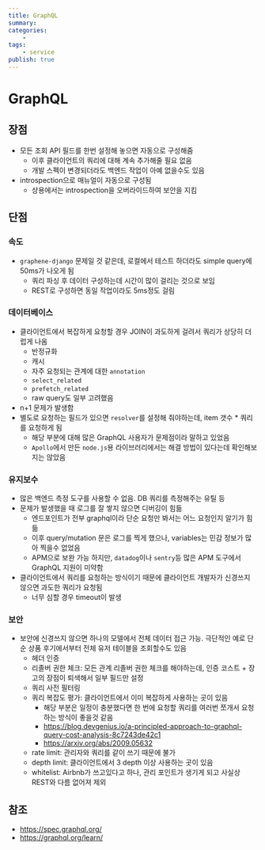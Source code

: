 ```yaml
---
title: GraphQL
summary: 
categories:
    - 
tags:
    - service
publish: true
---
```

# GraphQL

## 장점

- 모든 조회 API 필드를 한번 설정해 놓으면 자동으로 구성해줌
  - 이후 클라이언트의 쿼리에 대해 계속 추가해줄 필요 없음
  - 개발 스펙이 변경되더라도 백엔드 작업이 아예 없을수도 있음
- introspection으로 매뉴얼이 자동으로 구성됨
  - 상용에서는 introspection을 오버라이드하여 보안을 지킴

## 단점

### 속도

- `graphene-django` 문제일 것 같은데, 로컬에서 테스트 하더라도 simple query에 50ms가 나오게 됨
  - 쿼리 파싱 후 데이터 구성하는데 시간이 많이 걸리는 것으로 보임
  - REST로 구성하면 동일 작업이라도 5ms정도 걸림

### 데이터베이스

- 클라이언트에서 복잡하게 요청할 경우 JOIN이 과도하게 걸려서 쿼리가 상당히 더럽게 나옴
  - 반정규화
  - 캐시
  - 자주 요청되는 관계에 대한 `annotation`
  - `select_related`
  - `prefetch_related`
  - raw query도 일부 고려했음
- n+1 문제가 발생함
- 별도로 요청하는 필드가 있으면 `resolver`를 설정해 줘야하는데, item 갯수 * 쿼리를 요청하게 됨
  - 해당 부분에 대해 많은 GraphQL 사용자가 문제점이라 말하고 있었음
  - `Apollo`에서 만든 `node.js`용 라이브러리에서는 해결 방법이 있다는데 확인해보지는 않았음

### 유지보수

- 많은 백엔드 측정 도구를 사용할 수 없음. DB 쿼리를 측정해주는 유틸 등
- 문제가 발생했을 때 로그를 잘 쌓지 않으면 디버깅이 힘듦
  - 엔드포인트가 전부 graphql이라 단순 요청만 봐서는 어느 요청인지 알기가 힘듦
  - 이후 query/mutation 문은 로그를 찍게 했으나, variables는 민감 정보가 많아 찍을수 없었음
  - APM으로 보완 가능 하지만, `datadog`이나 `sentry`등 많은 APM 도구에서 GraphQL 지원이 미약함
- 클라이언트에서 쿼리를 요청하는 방식이기 때문에 클라이언트 개발자가 신경쓰지 않으면 과도한 쿼리가 요청됨
  - 너무 심할 경우 timeout이 발생

### 보안

- 보안에 신경쓰지 않으면 하나의 모델에서 전체 데이터 접근 가능. 극단적인 예로 단순 상품 후기에서부터 전체 유저 테이블을 조회할수도 있음
  - 헤더 인증
  - 리졸버 권한 체크: 모든 관계 리졸버 권한 체크를 해야하는데, 인증 코스트 + 장고의 장점이 퇴색해서 일부 필드만 설정
  - 쿼리 사전 필터링
  - 쿼리 복잡도 평가: 클라이언트에서 이미 복잡하게 사용하는 곳이 있음
    - 해당 부분은 일정이 충분했다면 한 번에 요청할 쿼리를 여러번 쪼개서 요청하는 방식이 좋을것 같음
    - <https://blog.devgenius.io/a-principled-approach-to-graphql-query-cost-analysis-8c7243de42c1>
    - <https://arxiv.org/abs/2009.05632>
  - rate limit: 관리자와 쿼리를 같이 쓰기 때문에 불가
  - depth limit: 클라이언트에서 3 depth 이상 사용하는 곳이 있음
  - whitelist: Airbnb가 쓰고있다고 하나, 관리 포인트가 생기게 되고 사실상 REST와 다름 없어져 제외

## 참조

- <https://spec.graphql.org/>
- <https://graphql.org/learn/>

